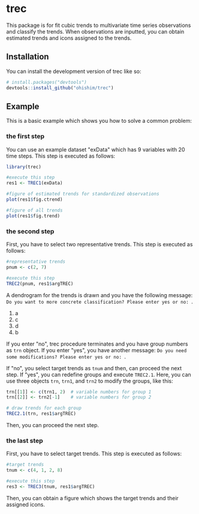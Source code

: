 
# trec

<!-- badges: start -->
<!-- badges: end -->

This package is for fit cubic trends to multivariate time series observations and classify the trends.
When observations are inputted, you can obtain estimated trends and icons assigned to the trends.

## Installation

You can install the development version of trec like so:

``` r
# install.packages("devtools")
devtools::install_github("ohishim/trec")
```

## Example

This is a basic example which shows you how to solve a common problem:

### the first step

You can use an example dataset "exData" which has 9 variables with 20 time steps.
This step is executed as follows:

``` r
library(trec)

#execute this step
res1 <- TREC1(exData)

#figure of estimated trends for standardized observations
plot(res1$fig.ctrend)

#figure of all trends
plot(res1$fig.trend)
```

### the second step

First, you have to select two representative trends.
This step is executed as follows:

``` r
#representative trends
pnum <- c(2, 7)

#execute this step
TREC2(pnum, res1$argTREC)
```

A dendrogram for the trends is drawn and you have the following message:  
`Do you want to more concrete classification? Please enter yes or no: `.  


1. a  
  1. c  
  1. d  
1. b  


If you enter "no", trec procedure terminates and you have group numbers as `trn` object.
If you enter "yes", you have another message: 
`Do you need some modifications? Please enter yes or no: `.  

If "no", you select target trends as `tnum` and then, can proceed the next step.
If "yes", you can redefine groups and execute `TREC2.1`.
Here, you can use three objects `trn`, `trn1`, and `trn2` to modify the groups, like this:

``` r
trn[[1]] <- c(trn1, 2)  # variable numbers for group 1
trn[[2]] <- trn2[-1]    # variable numbers for group 2

# draw trends for each group
TREC2.1(trn, res1$argTREC)
```

Then, you can proceed the next step.

### the last step

First, you have to select target trends.
This step is executed as follows:

``` r
#target trends
tnum <- c(4, 1, 2, 8)

#execute this step
res3 <- TREC3(tnum, res1$argTREC)
```

Then, you can obtain a figure which shows the target trends and their assigned icons.

